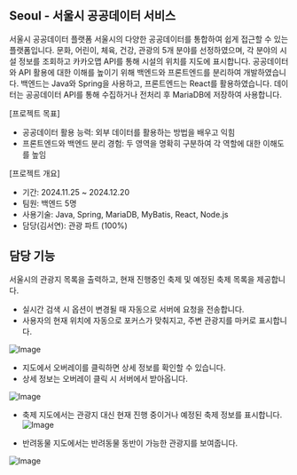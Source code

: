 ## Seoul - 서울시 공공데이터 서비스

서울시 공공데이터 플랫폼 서울시의 다양한 공공데이터를 통합하여 쉽게 접근할 수 있는 플랫폼입니다. 문화, 어린이, 체육, 건강, 관광의 5개 분야를 선정하였으며, 각 분야의 시설 정보를 조회하고 카카오맵 API를 통해 시설의 위치를 지도에 표시합니다. 공공데이터와 API 활용에 대한 이해를 높이기 위해 백엔드와 프론트엔드를 분리하여 개발하였습니다. 백엔드는 Java와 Spring을 사용하고, 프론트엔드는 React를 활용하였습니다. 데이터는 공공데이터 API를 통해 수집하거나 전처리 후 MariaDB에 저장하여 사용합니다.

[프로젝트 목표]
* 공공데이터 활용 능력: 외부 데이터를 활용하는 방법을 배우고 익힘
* 프론트엔드와 백엔드 분리 경험: 두 영역을 명확히 구분하여 각 역할에 대한 이해도를 높임

[프로젝트 개요]
* 기간: 2024.11.25 ~ 2024.12.20
* 팀원: 백엔드 5명
* 사용기술: Java, Spring, MariaDB, MyBatis, React, Node.js
* 담당(김서연): 관광 파트 (100%)

## 담당 기능
서울시의 관광지 목록을 출력하고, 현재 진행중인 축제 및 예정된 축제 목록을 제공합니다.

* 실시간 검색 시 옵션이 변경될 때 자동으로 서버에 요청을 전송합니다.
* 사용자의 현재 위치에 자동으로 포커스가 맞춰지고, 주변 관광지를 마커로 표시합니다.

![Image](https://github.com/user-attachments/assets/6b468b89-b6ef-47a3-bfe8-d7ed75916e85)

* 지도에서 오버레이를 클릭하면 상세 정보를 확인할 수 있습니다.
* 상세 정보는 오버레이 클릭 시 서버에서 받아옵니다.

![Image](https://github.com/user-attachments/assets/ac79e42e-abd5-40c1-b9e6-6faabd4fa8db)

* 축제 지도에서는 관광지 대신 현재 진행 중이거나 예정된 축제 정보를 표시합니다.
 
![Image](https://github.com/user-attachments/assets/ee4076ab-739f-41d0-aee0-c4cf22f3c7e8)

* 반려동물 지도에서는 반려동물 동반이 가능한 관광지를 보여줍니다.

![Image](https://github.com/user-attachments/assets/1cee1f0d-ba86-4462-b9b5-4f06f70e4d29)
